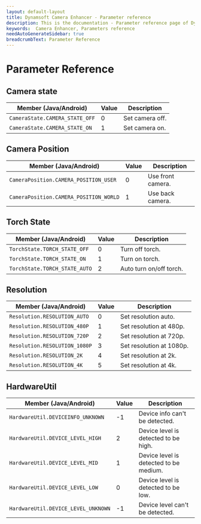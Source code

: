 ```yaml
---
layout: default-layout
title: Dynamsoft Camera Enhancer - Parameter reference
description: This is the documentation - Parameter reference page of Dynamsoft Camera Enhancer.
keywords:  Camera Enhancer, Parameters reference
needAutoGenerateSidebar: true
breadcrumbText: Parameter Reference
---
```

# Parameter Reference

## Camera state
| Member (Java/Android) | Value | Description |
|-----------------------|-------|-------------|
| `CameraState.CAMERA_STATE_OFF` | 0 | Set camera off. |
| `CameraState.CAMERA_STATE_ON` | 1 | Set camera on. |

## Camera Position

| Member (Java/Android) | Value | Description |
|-----------------------|-------|-------------|
| `CameraPosition.CAMERA_POSITION_USER` | 0 | Use front camera. |
| `CameraPosition.CAMERA_POSITION_WORLD` | 1 | Use back camera. |

## Torch State

| Member (Java/Android) | Value | Description |
|-----------------------|-------|-------------|
| `TorchState.TORCH_STATE_OFF` | 0 | Turn off torch. |
| `TorchState.TORCH_STATE_ON` | 1 | Turn on torch. |
| `TorchState.TORCH_STATE_AUTO` | 2 | Auto turn on/off torch. |

## Resolution

| Member (Java/Android) | Value | Description |
|-----------------------|-------|-------------|
| `Resolution.RESOLUTION_AUTO` | 0 | Set resolution auto. |
| `Resolution.RESOLUTION_480P` | 1 | Set resolution at 480p. |
| `Resolution.RESOLUTION_720P` | 2 | Set resolution at 720p. |
| `Resolution.RESOLUTION_1080P` | 3 | Set resolution at 1080p. |
| `Resolution.RESOLUTION_2K` | 4 | Set resolution at 2k. |
| `Resolution.RESOLUTION_4K` | 5 | Set resolution at 4k. |

## HardwareUtil

| Member (Java/Android) | Value | Description |
|-----------------------|-------|-------------|
| `HardwareUtil.DEVICEINFO_UNKNOWN` | -1 | Device info can't be detected. |
| `HardwareUtil.DEVICE_LEVEL_HIGH` | 2 | Device level is detected to be high. |
| `HardwareUtil.DEVICE_LEVEL_MID` | 1 | Device level is detected to be medium. |
| `HardwareUtil.DEVICE_LEVEL_LOW` | 0 | Device level is detected to be low. |
| `HardwareUtil.DEVICE_LEVEL_UNKNOWN` | -1 | Device level can't be detected. |